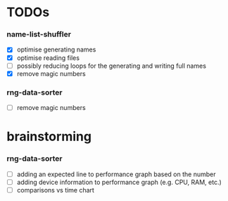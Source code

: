 # TODOs

### name-list-shuffler

-   [x] optimise generating names
-   [x] optimise reading files
-   [ ] possibly reducing loops for the generating and writing full names
-   [x] remove magic numbers

### rng-data-sorter

-   [ ] remove magic numbers

# brainstorming

### rng-data-sorter

-   [ ] adding an expected line to performance graph based on the number
-   [ ] adding device information to performance graph (e.g. CPU, RAM, etc.)
-   [ ] comparisons vs time chart
